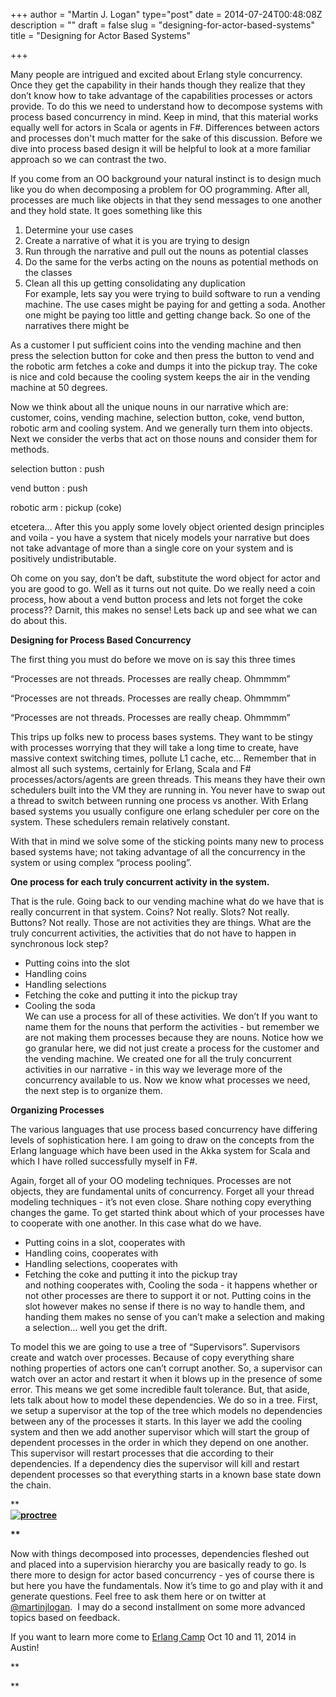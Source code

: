 +++
author = "Martin J. Logan"
type="post"
date = 2014-07-24T00:48:08Z
description = ""
draft = false
slug = "designing-for-actor-based-systems"
title = "Designing for Actor Based Systems"

+++

Many people are intrigued and excited about Erlang style concurrency. Once they get the capability in their hands though they realize that they don’t know how to take advantage of the capabilities processes or actors provide. To do this we need to understand how to decompose systems with process based concurrency in mind. Keep in mind, that this material works equally well for actors in Scala or agents in F#. Differences between actors and processes don't much matter for the sake of this discussion. Before we dive into process based design it will be helpful to look at a more familiar approach so we can contrast the two.  
  
If you come from an OO background your natural instinct is to design much like you do when decomposing a problem for OO programming. After all, processes are much like objects in that they send messages to one another and they hold state. It goes something like this  
  
1.  Determine your use cases  
2.  Create a narrative of what it is you are trying to design  
3.  Run through the narrative and pull out the nouns as potential classes  
4.  Do the same for the verbs acting on the nouns as potential methods on the classes  
5.  Clean all this up getting consolidating any duplication  
For example, lets say you were trying to build software to run a vending machine. The use cases might be paying for and getting a soda. Another one might be paying too little and getting change back. So one of the narratives there might be  
  
As a customer I put sufficient coins into the vending machine and then press the selection button for coke and then press the button to vend and the robotic arm fetches a coke and dumps it into the pickup tray. The coke is nice and cold because the cooling system keeps the air in the vending machine at 50 degrees.  
  
Now we think about all the unique nouns in our narrative which are: customer, coins, vending machine, selection button, coke, vend button, robotic arm and cooling system. And we generally turn them into objects. Next we consider the verbs that act on those nouns and consider them for methods.  
  
selection button : push  
  
vend button : push  
  
robotic arm : pickup (coke)  
  
etcetera... After this you apply some lovely object oriented design principles and voila - you have a system that nicely models your narrative but does not take advantage of more than a single core on your system and is positively undistributable.  
  
Oh come on you say, don’t be daft, substitute the word object for actor and you are good to go. Well as it turns out not quite. Do we really need a coin process, how about a vend button process and lets not forget the coke process?? Darnit, this makes no sense! Lets back up and see what we can do about this.  
  
**Designing for Process Based Concurrency**  
  
The first thing you must do before we move on is say this three times  
  
“Processes are not threads. Processes are really cheap. Ohmmmm”  
  
“Processes are not threads. Processes are really cheap. Ohmmmm”  
  
“Processes are not threads. Processes are really cheap. Ohmmmm”  
  
This trips up folks new to process bases systems. They want to be stingy with processes worrying that they will take a long time to create, have massive context switching times, pollute L1 cache, etc… Remember that in almost all such systems, certainly for Erlang, Scala and F# processes/actors/agents are green threads. This means they have their own schedulers built into the VM they are running in. You never have to swap out a thread to switch between running one process vs another. With Erlang based systems you usually configure one erlang scheduler per core on the system. These schedulers remain relatively constant.  
  
With that in mind we solve some of the sticking points many new to process based systems have; not taking advantage of all the concurrency in the system or using complex “process pooling”.  
  
**One process for each truly concurrent ****activity**** in the system.**  
  
That is the rule. Going back to our vending machine what do we have that is really concurrent in that system. Coins? Not really. Slots? Not really. Buttons? Not really. Those are not activities they are things. What are the truly concurrent activities, the activities that do not have to happen in synchronous lock step?  
  
*   Putting coins into the slot  
*   Handling coins  
*   Handling selections  
*   Fetching the coke and putting it into the pickup tray  
*   Cooling the soda  
We can use a process for all of these activities. We don’t If you want to name them for the nouns that perform the activities - but remember we are not making them processes because they are nouns. Notice how we go granular here, we did not just create a process for the customer and the vending machine. We created one for all the truly concurrent activities in our narrative - in this way we leverage more of the concurrency available to us. Now we know what processes we need, the next step is to organize them.  
  
**Organizing Processes**  
  
The various languages that use process based concurrency have differing levels of sophistication here. I am going to draw on the concepts from the Erlang language which have been used in the Akka system for Scala and which I have rolled successfully myself in F#.  
  
Again, forget all of your OO modeling techniques. Processes are not objects, they are fundamental units of concurrency. Forget all your thread modeling techniques - it’s not even close. Share nothing copy everything changes the game. To get started think about which of your processes have to cooperate with one another. In this case what do we have.  
  
*   Putting coins in a slot, cooperates with  
*   Handling coins, cooperates with  
*   Handling selections, cooperates with  
*   Fetching the coke and putting it into the pickup tray  
and nothing cooperates with, Cooling the soda - it happens whether or not other processes are there to support it or not. Putting coins in the slot however makes no sense if there is no way to handle them, and handing them makes no sense of you can’t make a selection and making a selection… well you get the drift.  
  
To model this we are going to use a tree of “Supervisors”. Supervisors create and watch over processes. Because of copy everything share nothing properties of actors one can’t corrupt another. So, a supervisor can watch over an actor and restart it when it blows up in the presence of some error. This means we get some incredible fault tolerance. But, that aside, lets talk about how to model these dependencies. We do so in a tree. First, we setup a supervisor at the top of the tree which models no dependencies between any of the processes it starts. In this layer we add the cooling system and then we add another supervisor which will start the group of dependent processes in the order in which they depend on one another. This supervisor will restart processes that die according to their dependencies. If a dependency dies the supervisor will kill and restart dependent processes so that everything starts in a known base state down the chain.  
  
**<strong>  
[![proctree](https://erlware.files.wordpress.com/2014/07/proctree.png?w=497)](https://erlware.files.wordpress.com/2014/07/proctree.png)  
  
**</strong>  
  
Now with things decomposed into processes, dependencies fleshed out and placed into a supervision hierarchy you are basically ready to go. Is there more to design for actor based concurrency - yes of course there is but here you have the fundamentals. Now it’s time to go and play with it and generate questions. Feel free to ask them here or on twitter at [@martinjlogan](http://twitter.com/martinjlogan).  I may do a second installment on some more advanced topics based on feedback.  
  
If you want to learn more come to [Erlang Camp](http://erlangcamp.com) Oct 10 and 11, 2014 in Austin!  
  
**  
  
**

